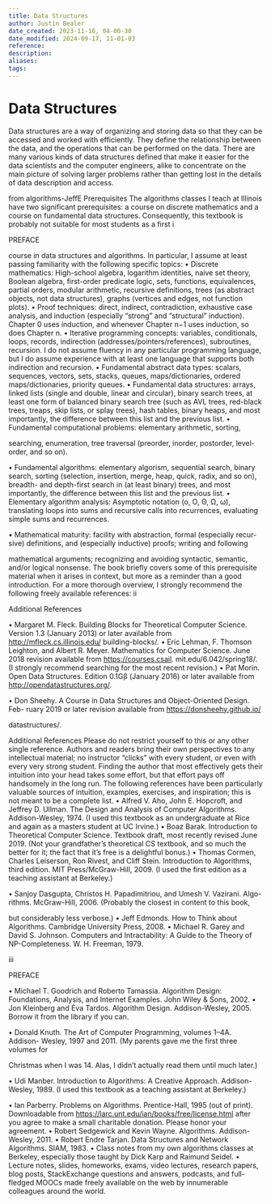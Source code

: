```yaml
---
title: Data Structures
author: Justin Bealer
date_created: 2023-11-16, 04-00-30
date_modified: 2024-09-17, 11-01-03
reference: 
description: 
aliases: 
tags: 
---
```

# Data Structures

Data structures are a way of organizing and storing data so that they can be accessed and worked with efficiently. They define the relationship between the data, and the operations that can be performed on the data. There are many various kinds of data structures defined that make it easier for the data scientists and the computer engineers, alike to concentrate on the main picture of solving larger problems rather than getting lost in the details of data description and access.


from algorithms-JeffE
Prerequisites
The algorithms classes I teach at Illinois have two significant prerequisites:
a course on discrete mathematics and a course on fundamental data structures.
Consequently, this textbook is probably not suitable for most students as a first
i

PREFACE

course in data structures and algorithms. In particular, I assume at least passing
familiarity with the following specific topics:
• Discrete mathematics: High-school algebra, logarithm identities, naive
set theory, Boolean algebra, first-order predicate logic, sets, functions,
equivalences, partial orders, modular arithmetic, recursive definitions, trees
(as abstract objects, not data structures), graphs (vertices and edges, not
function plots).
• Proof techniques: direct, indirect, contradiction, exhaustive case analysis,
and induction (especially “strong” and “structural” induction). Chapter 0
uses induction, and whenever Chapter n−1 uses induction, so does Chapter n.
• Iterative programming concepts: variables, conditionals, loops, records,
indirection (addresses/pointers/references), subroutines, recursion. I do not
assume fluency in any particular programming language, but I do assume
experience with at least one language that supports both indirection and
recursion.
• Fundamental abstract data types: scalars, sequences, vectors, sets, stacks,
queues, maps/dictionaries, ordered maps/dictionaries, priority queues.
• Fundamental data structures: arrays, linked lists (single and double,
linear and circular), binary search trees, at least one form of balanced binary
search tree (such as AVL trees, red-black trees, treaps, skip lists, or splay
trees), hash tables, binary heaps, and most importantly, the difference
between this list and the previous list.
• Fundamental computational problems: elementary arithmetic, sorting,

searching, enumeration, tree traversal (preorder, inorder, postorder, level-
order, and so on).

• Fundamental algorithms: elementary algorism, sequential search, binary
search, sorting (selection, insertion, merge, heap, quick, radix, and so
on), breadth- and depth-first search in (at least binary) trees, and most
importantly, the difference between this list and the previous list.
• Elementary algorithm analysis: Asymptotic notation (o, O, Θ, Ω, ω),
translating loops into sums and recursive calls into recurrences, evaluating
simple sums and recurrences.

• Mathematical maturity: facility with abstraction, formal (especially recur-
sive) definitions, and (especially inductive) proofs; writing and following

mathematical arguments; recognizing and avoiding syntactic, semantic,
and/or logical nonsense.
The book briefly covers some of this prerequisite material when it arises in
context, but more as a reminder than a good introduction. For a more thorough
overview, I strongly recommend the following freely available references:
ii

Additional References

• Margaret M. Fleck. Building Blocks for Theoretical Computer Science. Version
1.3 (January 2013) or later available from http://mfleck.cs.illinois.edu/
building-blocks/.
• Eric Lehman, F. Thomson Leighton, and Albert R. Meyer. Mathematics for
Computer Science. June 2018 revision available from https://courses.csail.
mit.edu/6.042/spring18/. (I strongly recommend searching for the most
recent revision.)
• Pat Morin. Open Data Structures. Edition 0.1Gβ (January 2016) or later
available from http://opendatastructures.org/.

• Don Sheehy. A Course in Data Structures and Object-Oriented Design. Feb-
ruary 2019 or later revision available from https://donsheehy.github.io/

datastructures/.

Additional References
Please do not restrict yourself to this or any other single reference. Authors and
readers bring their own perspectives to any intellectual material; no instructor
“clicks” with every student, or even with every very strong student. Finding the
author that most effectively gets their intuition into your head takes some effort,
but that effort pays off handsomely in the long run.
The following references have been particularly valuable sources of intuition,
examples, exercises, and inspiration; this is not meant to be a complete list.
• Alfred V. Aho, John E. Hopcroft, and Jeffrey D. Ullman. The Design and
Analysis of Computer Algorithms. Addison-Wesley, 1974. (I used this textbook
as an undergraduate at Rice and again as a masters student at UC Irvine.)
• Boaz Barak. Introduction to Theoretical Computer Science. Textbook draft,
most recently revised June 2019. (Not your grandfather’s theoretical CS
textbook, and so much the better for it; the fact that it’s free is a delightful
bonus.)
• Thomas Cormen, Charles Leiserson, Ron Rivest, and Cliff Stein. Introduction
to Algorithms, third edition. MIT Press/McGraw-Hill, 2009. (I used the first
edition as a teaching assistant at Berkeley.)

• Sanjoy Dasgupta, Christos H. Papadimitriou, and Umesh V. Vazirani. Algo-
rithms. McGraw-Hill, 2006. (Probably the closest in content to this book,

but considerably less verbose.)
• Jeff Edmonds. How to Think about Algorithms. Cambridge University Press,
2008.
• Michael R. Garey and David S. Johnson. Computers and Intractability:
A Guide to the Theory of NP-Completeness. W. H. Freeman, 1979.

iii

PREFACE

• Michael T. Goodrich and Roberto Tamassia. Algorithm Design: Foundations,
Analysis, and Internet Examples. John Wiley & Sons, 2002.
• Jon Kleinberg and Éva Tardos. Algorithm Design. Addison-Wesley, 2005.
Borrow it from the library if you can.

• Donald Knuth. The Art of Computer Programming, volumes 1–4A. Addison-
Wesley, 1997 and 2011. (My parents gave me the first three volumes for

Christmas when I was 14. Alas, I didn’t actually read them until much later.)

• Udi Manber. Introduction to Algorithms: A Creative Approach. Addison-
Wesley, 1989. (I used this textbook as a teaching assistant at Berkeley.)

• Ian Parberry. Problems on Algorithms. Prentice-Hall, 1995 (out of print).
Downloadable from https://larc.unt.edu/ian/books/free/license.html after
you agree to make a small charitable donation. Please honor your agreement.
• Robert Sedgewick and Kevin Wayne. Algorithms. Addison-Wesley, 2011.
• Robert Endre Tarjan. Data Structures and Network Algorithms. SIAM, 1983.
• Class notes from my own algorithms classes at Berkeley, especially those
taught by Dick Karp and Raimund Seidel.
• Lecture notes, slides, homeworks, exams, video lectures, research papers,
blog posts, StackExchange questions and answers, podcasts, and full-fledged
MOOCs made freely available on the web by innumerable colleagues around
the world.
